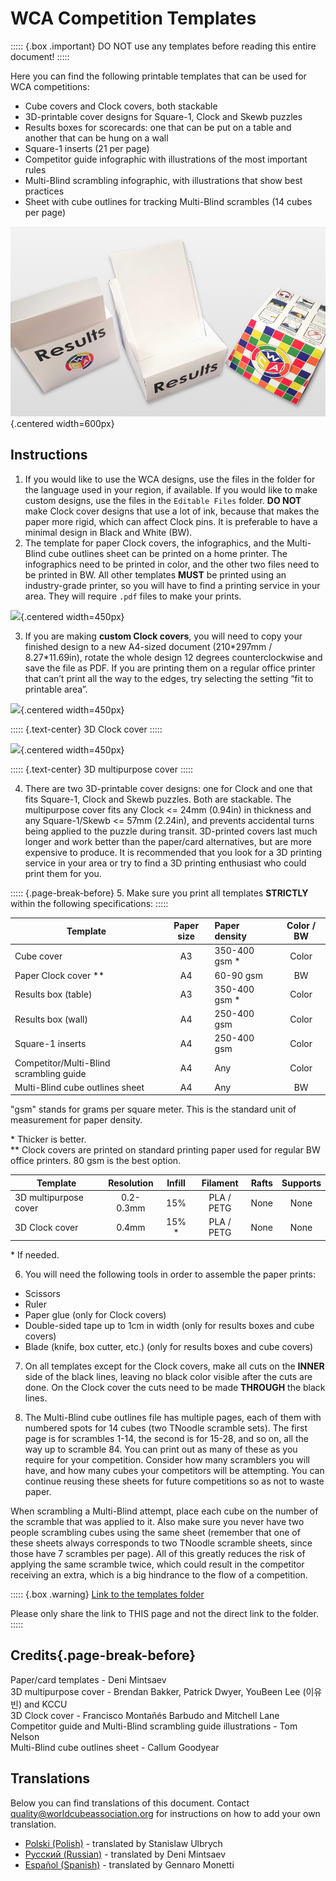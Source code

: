 # WCA Competition Templates

::::: {.box .important}
DO NOT use any templates before reading this entire document!
:::::

Here you can find the following printable templates that can be used for WCA competitions:

- Cube covers and Clock covers, both stackable
- 3D-printable cover designs for Square-1, Clock and Skewb puzzles
- Results boxes for scorecards: one that can be put on a table and another that can be hung on a wall
- Square-1 inserts (21 per page)
- Competitor guide infographic with illustrations of the most important rules
- Multi-Blind scrambling infographic, with illustrations that show best practices
- Sheet with cube outlines for tracking Multi-Blind scrambles (14 cubes per page)

![](images/results_boxes_and_cube_cover.jpg){.centered width=600px}

## Instructions

1. If you would like to use the WCA designs, use the files in the folder for the language used in your region, if available. If you would like to make custom designs, use the files in the `Editable Files` folder. **DO NOT** make Clock cover designs that use a lot of ink, because that makes the paper more rigid, which can affect Clock pins. It is preferable to have a minimal design in Black and White (BW).
2. The template for paper Clock covers, the infographics, and the Multi-Blind cube outlines sheet can be printed on a home printer. The infographics need to be printed in color, and the other two files need to be printed in BW. All other templates **MUST** be printed using an industry-grade printer, so you will have to find a printing service in your area. They will require `.pdf` files to make your prints.

![](images/paper_clock_covers.jpg){.centered width=450px}

3. If you are making **custom Clock covers**, you will need to copy your finished design to a new A4-sized document (210\*297mm / 8.27\*11.69in), rotate the whole design 12 degrees counterclockwise and save the file as PDF. If you are printing them on a regular office printer that can’t print all the way to the edges, try selecting the setting “fit to printable area”.

![](images/clock_in_3d_cover.jpg){.centered width=450px}

::::: {.text-center}
3D Clock cover
:::::

![](images/sq1_in_3d_cover.jpg){.centered width=450px}

::::: {.text-center}
3D multipurpose cover
:::::

4. There are two 3D-printable cover designs: one for Clock and one that fits Square-1, Clock and Skewb puzzles. Both are stackable. The multipurpose cover fits any Clock <= 24mm (0.94in) in thickness and any Square-1/Skewb <= 57mm (2.24in), and prevents accidental turns being applied to the puzzle during transit. 3D-printed covers last much longer and work better than the paper/card alternatives, but are more expensive to produce. It is recommended that you look for a 3D printing service in your area or try to find a 3D printing enthusiast who could print them for you.

::::: {.page-break-before}
5. Make sure you print all templates **STRICTLY** within the following specifications:
:::::

| Template                                | Paper size | Paper density  | Color / BW |
| --------------------------------------- | :--------: | :------------- | :--------: |
| Cube cover                              |     A3     | 350-400 gsm \* |   Color    |
| Paper Clock cover \*\*                  |     A4     | 60-90 gsm      |     BW     |
| Results box (table)                     |     A3     | 350-400 gsm \* |   Color    |
| Results box (wall)                      |     A4     | 250-400 gsm    |   Color    |
| Square-1 inserts                        |     A4     | 250-400 gsm    |   Color    |
| Competitor/Multi-Blind scrambling guide |     A4     | Any            |   Color    |
| Multi-Blind cube outlines sheet         |     A4     | Any            |     BW     |

"gsm" stands for grams per square meter. This is the standard unit of measurement for paper density.

\* Thicker is better.<br/>
\*\* Clock covers are printed on standard printing paper used for regular BW office printers. 80 gsm is the best option.

| Template               | Resolution |  Infill  |  Filament  | Rafts | Supports |
| ---------------------- | :--------: | :------: | :--------: | :---: | :------: |
| 3D multipurpose cover  | 0.2-0.3mm  |   15%    | PLA / PETG | None  |   None   |
| 3D Clock cover         |   0.4mm    | 15% \* | PLA / PETG | None  |   None   |

\* If needed.

6. You will need the following tools in order to assemble the paper prints:

- Scissors
- Ruler
- Paper glue (only for Clock covers)
- Double-sided tape up to 1cm in width (only for results boxes and cube covers)
- Blade (knife, box cutter, etc.) (only for results boxes and cube covers)

7. On all templates except for the Clock covers, make all cuts on the **INNER** side of the black lines, leaving no black color visible after the cuts are done. On the Clock cover the cuts need to be made **THROUGH** the black lines.

8. The Multi-Blind cube outlines file has multiple pages, each of them with numbered spots for 14 cubes (two TNoodle scramble sets). The first page is for scrambles 1-14, the second is for 15-28, and so on, all the way up to scramble 84. You can print out as many of these as you require for your competition. Consider how many scramblers you will have, and how many cubes your competitors will be attempting. You can continue reusing these sheets for future competitions so as not to waste paper.

When scrambling a Multi-Blind attempt, place each cube on the number of the scramble that was applied to it. Also make sure you never have two people scrambling cubes using the same sheet (remember that one of these sheets always corresponds to two TNoodle scramble sheets, since those have 7 scrambles per page). All of this greatly reduces the risk of applying the same scramble twice, which could result in the competitor receiving an extra, which is a big hindrance to the flow of a competition.

::::: {.box .warning}
[Link to the templates folder](https://drive.google.com/drive/folders/1EVqEWSqruZ8_vEJpUmqhFUqaikzgUkkP?usp=sharing)

Please only share the link to THIS page and not the direct link to the folder.
:::::

## Credits{.page-break-before}

Paper/card templates - Deni Mintsaev<br/>
3D multipurpose cover - Brendan Bakker, Patrick Dwyer, YouBeen Lee (이유빈) and KCCU<br/>
3D Clock cover - Francisco Montañés Barbudo and Mitchell Lane<br/>
Competitor guide and Multi-Blind scrambling guide illustrations - Tom Nelson<br/>
Multi-Blind cube outlines sheet - Callum Goodyear

## Translations

Below you can find translations of this document. Contact quality@worldcubeassociation.org for instructions on how to add your own translation.

- [Polski (Polish)](https://www.worldcubeassociation.org/edudoc/competition-templates/competition-templates-pl.pdf) - translated by Stanislaw Ulbrych
- [Русский (Russian)](https://www.worldcubeassociation.org/edudoc/competition-templates/competition-templates-ru.pdf) - translated by Deni Mintsaev
- [Español (Spanish)](https://www.worldcubeassociation.org/edudoc/competition-templates/competition-templates-es.pdf) - translated by Gennaro Monetti
